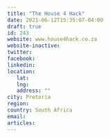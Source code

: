 ```yaml
---
title: "The House 4 Hack"
date: 2021-06-12T15:35:07-04:00
draft: true
id: 243
website: www.house4hack.co.za
website-inactive: 
twitter: 
facebook: 
linkedin: 
location: 
   lat: 
   lng: 
   address: ""
city: Pretoria
region: 
country: South Africa 
email: 
articles:
---
```



